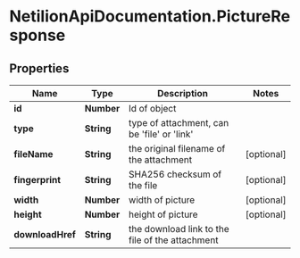 # NetilionApiDocumentation.PictureResponse

## Properties
Name | Type | Description | Notes
------------ | ------------- | ------------- | -------------
**id** | **Number** | Id of object | 
**type** | **String** | type of attachment, can be &#x27;file&#x27; or &#x27;link&#x27; | 
**fileName** | **String** | the original filename of the attachment | [optional] 
**fingerprint** | **String** | SHA256 checksum of the file | [optional] 
**width** | **Number** | width of picture | [optional] 
**height** | **Number** | height of picture | [optional] 
**downloadHref** | **String** | the download link to the file of the attachment | 
